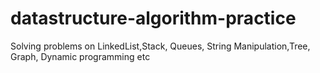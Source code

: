 # datastructure-algorithm-practice
Solving problems on LinkedList,Stack, Queues, String Manipulation,Tree, Graph, Dynamic programming etc
